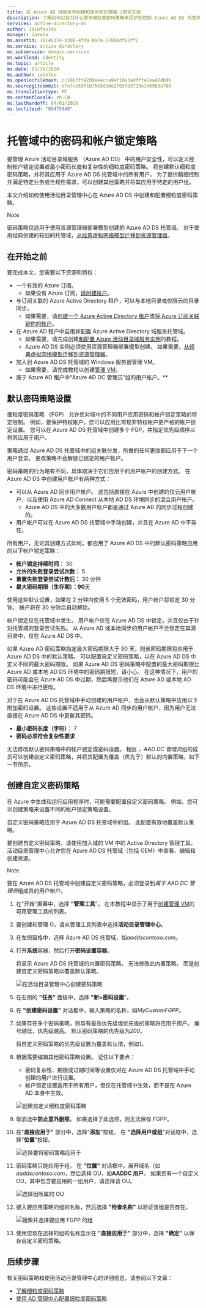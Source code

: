 ```yaml
---
title: 在 Azure AD 域服务中创建和使用密码策略 |微软文档
description: 了解如何以及为什么使用细粒度密码策略来保护和控制 Azure AD DS 托管域中的帐户密码。
services: active-directory-ds
author: iainfoulds
manager: daveba
ms.assetid: 1a14637e-b3d0-4fd9-ba7a-576b8df62ff2
ms.service: active-directory
ms.subservice: domain-services
ms.workload: identity
ms.topic: article
ms.date: 03/30/2020
ms.author: iainfou
ms.openlocfilehash: cc1863ff4200ee4cca94f18e3adfffa7ea42db96
ms.sourcegitcommit: efefce53f1b75e5d90e27d3fd3719e146983a780
ms.translationtype: MT
ms.contentlocale: zh-CN
ms.lasthandoff: 04/01/2020
ms.locfileid: "80475940"
---
```

# <a name="password-and-account-lockout-policies-on-managed-domains"></a>托管域中的密码和帐户锁定策略

要管理 Azure 活动目录域服务 （Azure AD DS） 中的用户安全性，可以定义控制帐户锁定设置或最小密码长度和复杂性的细粒度密码策略。 将创建默认细粒度密码策略，并将其应用于 Azure AD DS 托管域中的所有用户。 为了提供精细控制并满足特定业务或合规性需求，可以创建其他策略并将其应用于特定的用户组。

本文介绍如何使用活动目录管理中心在 Azure AD DS 中创建和配置细粒度密码策略。

> [!NOTE]
> 密码策略仅适用于使用资源管理器部署模型创建的 Azure AD DS 托管域。 对于使用经典创建的较旧的托管域，[从经典虚拟网络模型迁移到资源管理器][migrate-from-classic]。

## <a name="before-you-begin"></a>在开始之前

要完成本文，您需要以下资源和特权：

* 一个有效的 Azure 订阅。
  * 如果没有 Azure 订阅，[请创建帐户](https://azure.microsoft.com/free/?WT.mc_id=A261C142F)。
* 与订阅关联的 Azure Active Directory 租户，可以与本地目录或仅限云的目录同步。
  * 如果需要，请[创建一个 Azure Active Directory 租户][create-azure-ad-tenant]或[将 Azure 订阅关联到你的帐户][associate-azure-ad-tenant]。
* 在 Azure AD 租户中启用并配置 Azure Active Directory 域服务托管域。
  * 如果需要，请完成创建[和配置 Azure 活动目录域服务实例][create-azure-ad-ds-instance]的教程。
  * Azure AD DS 实例必须使用资源管理器部署模型创建。 如果需要，[从经典虚拟网络模型迁移到资源管理器][migrate-from-classic]。
* 加入到 Azure AD DS 托管域的 Windows 服务器管理 VM。
  * 如果需要，请完成教程以创建[管理 VM][tutorial-create-management-vm]。
* 属于 Azure AD 租户中“Azure AD DC 管理员”组的用户帐户。**

## <a name="default-password-policy-settings"></a>默认密码策略设置

细粒度密码策略 （FGP） 允许您对域中的不同用户应用密码和帐户锁定策略的特定限制。 例如，要保护特权帐户，您可以应用比常规非特权帐户更严格的帐户锁定设置。 您可以在 Azure AD DS 托管域中创建多个 FGP，并指定优先级顺序以将其应用于用户。

策略通过 Azure AD DS 托管域中的组关联分发，所做的任何更改都应用于下一个用户登录。 更改策略不会解锁已锁定的用户帐户。

密码策略的行为略有不同，具体取决于它们应用于的用户帐户的创建方式。 在 Azure AD DS 中创建用户帐户有两种方式：

* 可以从 Azure AD 同步用户帐户。 这包括直接在 Azure 中创建的仅云用户帐户，以及使用 Azure AD Connect 从本地 AD DS 环境同步的混合用户帐户。
    * Azure AD DS 中的大多数用户帐户都是通过 Azure AD 的同步过程创建的。
* 用户帐户可以在 Azure AD DS 托管域中手动创建，并且在 Azure AD 中不存在。

所有用户，无论其创建方式如何，都应用了 Azure AD DS 中的默认密码策略应用的以下帐户锁定策略：

* **帐户锁定持续时间：** 30
* **允许的失败登录尝试次数：** 5
* **重置失败登录尝试计数后：** 30 分钟
* **最大密码期限（生存期）：90**天

使用这些默认设置，如果在 2 分钟内使用 5 个无效密码，用户帐户将锁定 30 分钟。 帐户将在 30 分钟后自动解锁。

帐户锁定仅在托管域中发生。 用户帐户仅在 Azure AD DS 中锁定，并且仅由于针对托管域的登录尝试失败。 从 Azure AD 或本地同步的用户帐户不会锁定在其源目录中，仅在 Azure AD DS 中。

如果 Azure AD 密码策略指定最大密码期限大于 90 天，则该密码期限将应用于 Azure AD DS 中的默认策略。 可以配置自定义密码策略，以在 Azure AD DS 中定义不同的最大密码期限。 如果 Azure AD DS 密码策略中配置的最大密码期限比 Azure AD 或本地 AD DS 环境中的密码期限短，请小心。 在这种情况下，用户的密码可能会在 Azure AD DS 中过期，然后再提示他们在 Azure AD 或本地 AD DS 环境中进行更改。

对于在 Azure AD DS 托管域中手动创建的用户帐户，也会从默认策略中应用以下附加密码设置。 这些设置不适用于从 Azure AD 同步的用户帐户，因为用户无法直接在 Azure AD DS 中更新其密码。

* **最小密码长度（字符）：** 7
* **密码必须符合复杂性要求**

无法修改默认密码策略中的帐户锁定或密码设置。 相反 *，AAD DC 管理员*组的成员可以创建自定义密码策略，并将其配置为覆盖（优先于）默认的内置策略，如下一节所示。

## <a name="create-a-custom-password-policy"></a>创建自定义密码策略

在 Azure 中生成和运行应用程序时，可能需要配置自定义密码策略。 例如，您可以创建策略来设置不同的帐户锁定策略设置。

自定义密码策略应用于 Azure AD DS 托管域中的组。 此配置有效地覆盖默认策略。

要创建自定义密码策略，请使用加入域的 VM 中的 Active Directory 管理工具。 活动目录管理中心允许您在 Azure AD DS 托管域（包括 OEM）中查看、编辑和创建资源。

> [!NOTE]
> 要在 Azure AD DS 托管域中创建自定义密码策略，必须登录到*属于 AAD DC 管理员*组成员的用户帐户。

1. 在"开始"屏幕中，选择 **"管理工具**"。 在本教程中显示了用于[创建管理 VM][tutorial-create-management-vm]的可用管理工具的列表。
1. 要创建和管理 O，请从管理工具列表中选择**活动目录管理中心**。
1. 在左侧窗格中，选择 Azure AD DS 托管域，如*aaddscontoso.com*。
1. 打开**系统**容器，然后打开**密码设置容器**。

    将显示 Azure AD DS 托管域的内置密码策略。 无法修改此内置策略。 而是创建自定义密码策略以覆盖默认策略。

    ![在活动目录管理中心创建密码策略](./media/password-policy/create-password-policy-adac.png)

1. 在右侧的 **"任务"** 面板中，选择 **"新>密码设置**"。
1. 在 **"创建密码设置"** 对话框中，输入策略的名称，如*MyCustomFGPP*。
1. 如果存在多个密码策略，则具有最高优先级或优先级的策略将应用于用户。 编号越低，优先级越高。 默认密码策略的优先级为*200*。

    将自定义密码策略的优先级设置为覆盖默认值，例如*1*。

1. 根据需要编辑其他密码策略设置。 记住以下要点：

    * 密码复杂性、期限或过期时间等设置仅对在 Azure AD DS 托管域中手动创建的用户进行设置。
    * 帐户锁定设置适用于所有用户，但仅在托管域中生效，而不是在 Azure AD 本身中生效。

    ![创建自定义细粒度密码策略](./media/password-policy/custom-fgpp.png)

1. 取消选中**防止意外删除**。 如果选择了此选项，则无法保存 FGPP。
1. 在"**直接应用于"** 部分中，选择"**添加**"按钮。 在 **"选择用户或组**"对话框中，选择"**位置**"按钮。

    ![选择要将密码策略应用于](./media/password-policy/fgpp-applies-to.png)

1. 密码策略只能应用于组。 在 **"位置"** 对话框中，展开域名（如*aaddscontoso.com*，然后选择 OU，如**AADDC 用户**。 如果您有一个自定义 OU，其中包含要应用的一组用户，请选择该 OU。

    ![选择组所属的 OU](./media/password-policy/fgpp-container.png)

1. 键入要应用策略的组的名称，然后选择 **"检查名称"** 以验证该组是否存在。

    ![搜索并选择要应用 FGPP 的组](./media/password-policy/fgpp-apply-group.png)

1. 使用您现在选择的组的名称显示在 **"直接应用于"** 部分中，选择 **"确定"** 以保存自定义密码策略。

## <a name="next-steps"></a>后续步骤

有关密码策略和使用活动目录管理中心的详细信息，请参阅以下文章：

* [了解细粒度密码策略](/previous-versions/windows/it-pro/windows-server-2008-R2-and-2008/cc770394(v=ws.10))
* [使用 AD 管理中心配置细粒度密码策略](/windows-server/identity/ad-ds/get-started/adac/introduction-to-active-directory-administrative-center-enhancements--level-100-#fine_grained_pswd_policy_mgmt)

<!-- INTERNAL LINKS -->
[create-azure-ad-tenant]: ../active-directory/fundamentals/sign-up-organization.md
[associate-azure-ad-tenant]: ../active-directory/fundamentals/active-directory-how-subscriptions-associated-directory.md
[create-azure-ad-ds-instance]: tutorial-create-instance.md
[tutorial-create-management-vm]: tutorial-create-management-vm.md
[migrate-from-classic]: migrate-from-classic-vnet.md
